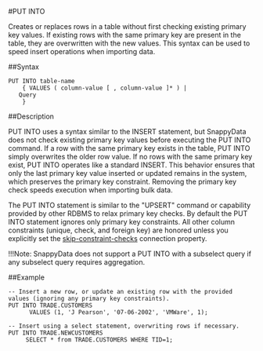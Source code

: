 #PUT INTO

Creates or replaces rows in a table without first checking existing primary key values. If existing rows with the same primary key are present in the table, they are overwritten with the new values. This syntax can be used to speed insert operations when importing data. 

##Syntax

``` pre
PUT INTO table-name
    { VALUES ( column-value [ , column-value ]* ) |
   Query
    }
```

<a id="reference_2A553C72CF7346D890FC904D8654E062__section_69794C56F9E840C991CE0B3A699D6013"></a>
##Description

PUT INTO uses a syntax similar to the INSERT statement, but SnappyData does not check existing primary key values before executing the PUT INTO command. If a row with the same primary key exists in the table, PUT INTO simply overwrites the older row value. If no rows with the same primary key exist, PUT INTO operates like a standard INSERT. This behavior ensures that only the last primary key value inserted or updated remains in the system, which preserves the primary key constraint. Removing the primary key check speeds execution when importing bulk data.

The PUT INTO statement is similar to the "UPSERT" command or capability provided by other RDBMS to relax primary key checks. By default the PUT INTO statement ignores only primary key constraints. All other column constraints (unique, check, and foreign key) are honored unless you explicitly set the <a href="../configuration/ConnectionAttributes.html#jdbc_connection_attributes__secskipconstraintchecks" class="xref noPageCitation">skip-constraint-checks</a> connection property.

!!!Note: 
	SnappyData does not support a PUT INTO with a subselect query if any subselect query requires aggregation.

##Example

``` pre
-- Insert a new row, or update an existing row with the provided values (ignoring any primary key constraints).
PUT INTO TRADE.CUSTOMERS
      VALUES (1, 'J Pearson', '07-06-2002', 'VMWare', 1);

-- Insert using a select statement, overwriting rows if necessary.
PUT INTO TRADE.NEWCUSTOMERS
     SELECT * from TRADE.CUSTOMERS WHERE TID=1;
```


